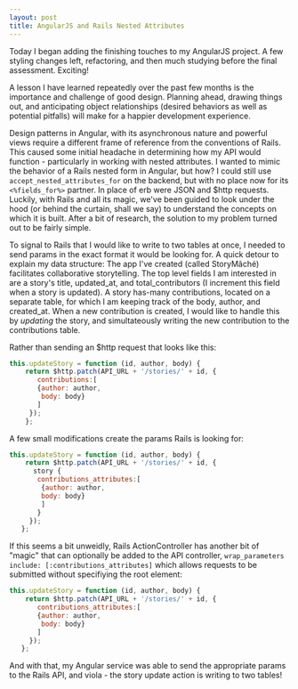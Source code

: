 ```yaml
---
layout: post
title: AngularJS and Rails Nested Attributes
---
```


Today I began adding the finishing touches to my AngularJS project.  A few styling changes left, refactoring, and then much studying before the final assessment.  Exciting!

A lesson I have learned repeatedly over the past few months is the importance and challenge of good design.  Planning ahead, drawing things out, and anticipating object relationships (desired behaviors as well as potential pitfalls) will make for a happier development experience.  

Design patterns in Angular, with its asynchronous nature and powerful views require a different frame of reference from the conventions of Rails.  This caused some initial headache in determining how my API would function - particularly in working with nested attributes.  I wanted to mimic the behavior of a Rails nested form in Angular, but how? I could still use  `accept_nested_attributes_for`  on the backend, but with no place now for its  `<%fields_for%>` partner.  In place of erb were JSON and $http requests.  Luckily, with Rails and all its magic, we've been guided to look under the hood (or behind the curtain, shall we say) to understand the concepts on which it is built.  After a bit of research, the solution to my problem turned out to be fairly simple.  

To signal to Rails that I would like to write to two tables at once, I needed to send params in the exact format it would be looking for.  A quick detour to explain my data structure:  The app I've created (called StoryMâché) facilitates collaborative storytelling.  The top level fields I am interested in are a story's title, updated_at, and total_contributors (I increment this field when a story is updated).  A story has-many contributions, located on a separate table, for which I am keeping track of the body, author, and created_at.  When a new contribution is created, I would like to handle this by *updating* the story, and simultateously writing the new contribution to the contributions table.  

Rather than sending an $http request that looks like this:

```javascript
this.updateStory = function (id, author, body) {
    return $http.patch(API_URL + '/stories/' + id, {
       contributions:[
       {author: author,
        body: body}
       ]
     });
    };
```


A few small modifications create the params Rails is looking for:

```javascript
this.updateStory = function (id, author, body) {
    return $http.patch(API_URL + '/stories/' + id, {
      story {
       contributions_attributes:[
        {author: author,
        body: body}
        ]
       }
     });
   };
```

If this seems a bit unweidly, Rails ActionController has another bit of "magic" that can optionally be added to the API controller, 
`wrap_parameters include: [:contributions_attributes]` 
which allows requests to be submitted without specifiying the root element:

```javascript
this.updateStory = function (id, author, body) {
    return $http.patch(API_URL + '/stories/' + id, {
       contributions_attributes:[
       {author: author,
        body: body}
       ]
     });
   };
```  

And with that, my Angular service was able to send the appropriate params to the Rails API, and viola - the story update action is writing to two tables!



